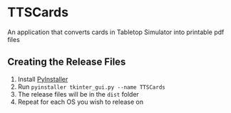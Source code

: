 # TTSCards

An application that converts cards in Tabletop Simulator into printable pdf files

## Creating the Release Files

1. Install [PyInstaller](https://www.pyinstaller.org/)
2. Run `pyinstaller tkinter_gui.py --name TTSCards`
3. The release files will be in the `dist` folder
4. Repeat for each OS you wish to release on
